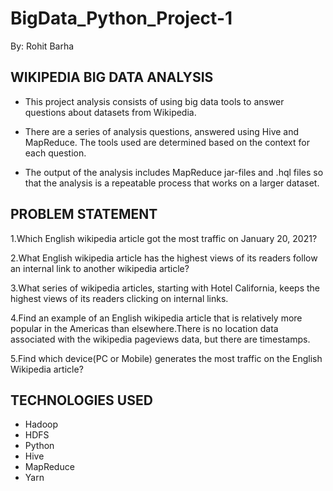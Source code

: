 # BigData_Python_Project-1
By: Rohit Barha

## WIKIPEDIA BIG DATA ANALYSIS

* This project analysis consists of using big data tools to answer questions about datasets from Wikipedia.

* There are a series of analysis questions, answered using Hive and MapReduce. The tools used are determined based on the context for each question.

* The output of the analysis includes MapReduce jar-files and .hql files so that the analysis is a repeatable process that works on a larger dataset.

## PROBLEM STATEMENT

1.Which English wikipedia article got the most traffic on January 20, 2021?

2.What English wikipedia article has the highest views of its readers follow an internal link to another wikipedia article?

3.What series of wikipedia articles, starting with Hotel California, keeps the highest views of its readers clicking on internal links.

4.Find an example of an English wikipedia article that is relatively more popular in the Americas than elsewhere.There is no location data associated with the wikipedia pageviews data, but there are timestamps.

5.Find which device(PC or Mobile) generates the most traffic on the English Wikipedia article?

## TECHNOLOGIES USED

* Hadoop
* HDFS
* Python
* Hive
* MapReduce
* Yarn
